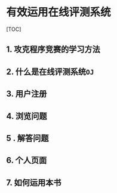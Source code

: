 # 有效运用在线评测系统

[TOC]

## 1. 攻克程序竞赛的学习方法



## 2. 什么是在线评测系统`OJ`



## 3. 用户注册



## 4. 浏览问题



## 5 . 解答问题



## 6. 个人页面



## 7. 如何运用本书



